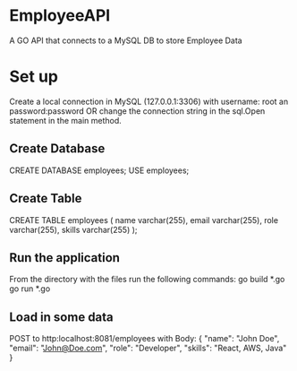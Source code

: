 # EmployeeAPI
A GO API that connects to a MySQL DB to store Employee Data

# Set up
Create a local connection in MySQL (127.0.0.1:3306) with username: root an password:password OR change the connection string in the sql.Open statement in the main method.

## Create Database
CREATE DATABASE employees;
USE employees;

## Create Table
CREATE TABLE employees (
name varchar(255),
email varchar(255),
role varchar(255),
skills varchar(255)
);

## Run the application
From the directory with the files run the following commands:
go build *.go
go run *.go

## Load in some data
POST to http:localhost:8081/employees with Body:
{
    "name": "John Doe",
    "email": "John@Doe.com",
    "role": "Developer",
    "skills": "React, AWS, Java"
}

